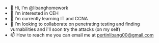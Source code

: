 - 👋 Hi, I’m @libanghomework
- 👀 I’m interested in CEH
- 🌱 I’m currently learning IT and CCNA
- 💞️ I’m looking to collaborate on penetrating testing and finding vurnabilities and i'll soon try the attacks (on my self)
- 📫 How to reach me  you can email me at pertinlibang00@gmail.com

<!---
libanghomework/libanghomework is a ✨ special ✨ repository because its `README.md` (this file) appears on your GitHub profile.
You can click the Preview link to take a look at your changes.
--->
